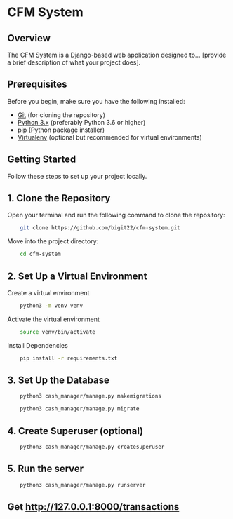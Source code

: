 # CFM System

## Overview

The CFM System is a Django-based web application designed to... [provide a brief description of what your project does].

## Prerequisites

Before you begin, make sure you have the following installed:

- [Git](https://git-scm.com/) (for cloning the repository)
- [Python 3.x](https://www.python.org/downloads/) (preferably Python 3.6 or higher)
- [pip](https://pip.pypa.io/en/stable/) (Python package installer)
- [Virtualenv](https://virtualenv.pypa.io/en/latest/) (optional but recommended for virtual environments)

## Getting Started

Follow these steps to set up your project locally.

## 1. Clone the Repository

Open your terminal and run the following command to clone the repository:

```bash
    git clone https://github.com/bigit22/cfm-system.git
```
Move into the project directory:

```bash
    cd cfm-system
```

## 2. Set Up a Virtual Environment

Create a virtual environment
```bash
    python3 -m venv venv
```

Activate the virtual environment

```bash
    source venv/bin/activate
```

Install Dependencies

```bash
    pip install -r requirements.txt
```

## 3. Set Up the Database

```bash
    python3 cash_manager/manage.py makemigrations
```

```bash
    python3 cash_manager/manage.py migrate
```

## 4. Create Superuser (optional)

```bash
    python3 cash_manager/manage.py createsuperuser
```

## 5. Run the server

```bash
    python3 cash_manager/manage.py runserver
```

## Get http://127.0.0.1:8000/transactions
